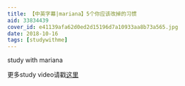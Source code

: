 ```yaml
---
title: 【中英字幕|mariana】5个你应该改掉的习惯
aid: 33834439
cover_id: e41139afa62d0ed2d15196d7a10933aa8b73a565.jpg
date: 2018-10-16
tags: [studywithme]
---
```

study with mariana

更多study video请戳[这里](https://wblearn.github.io/study-video/)